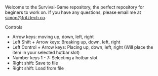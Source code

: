 Welcome to the Survival-Game repository, the perfect repository for beginers to work on.
If you have any questions, please email me at simon@fritztech.co.

Controls
- Arrow keys: moving up, down, left, right
- Left Shift + Arrow keys: Breaking up, down, left, right
- Left Control + Arrow keys: Placing up, down, left, right (Will place the item in your selected hotbar slot)
- Number keys 1 - 7: Selecting a hotbar slot
- Right shift: Save to file
- Right shift: Load from file
